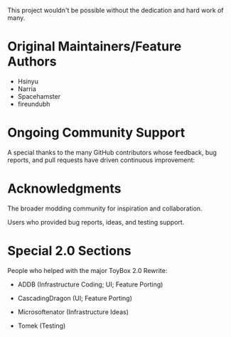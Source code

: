 This project wouldn't be possible without the dedication and hard work of many. 

# Original Maintainers/Feature Authors

- Hsinyu
- Narria
- Spacehamster
- fireundubh

# Ongoing Community Support

A special thanks to the many GitHub contributors whose feedback, bug reports, and pull requests have driven continuous improvement:

# Acknowledgments

The broader modding community for inspiration and collaboration.

Users who provided bug reports, ideas, and testing support.

# Special 2.0 Sections

People who helped with the major ToyBox 2.0 Rewrite:

- ADDB (Infrastructure Coding; UI; Feature Porting)
- CascadingDragon (UI; Feature Porting)

- Microsoftenator (Infrastructure Ideas)

- Tomek (Testing)